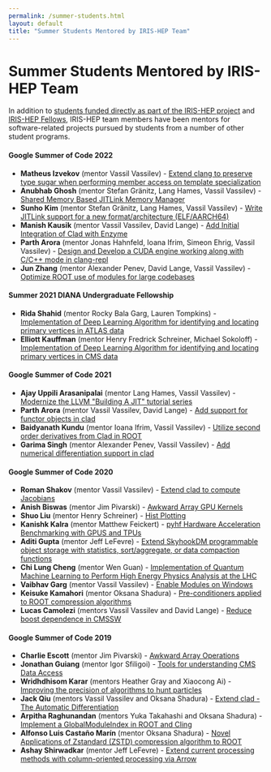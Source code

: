 ```yaml
---
permalink: /summer-students.html
layout: default
title: "Summer Students Mentored by IRIS-HEP Team"
---
```


# Summer Students Mentored by IRIS-HEP Team

In addition to [students funded directly as part of the IRIS-HEP project](https://iris-hep.org/about/team) and [IRIS-HEP Fellows](https://iris-hep.org/fellows.html), IRIS-HEP team members have been mentors for software-related projects pursued by students from a number of other student programs.

#### Google Summer of Code 2022

* **Matheus Izvekov** (mentor Vassil Vassilev) - [Extend clang to preserve type sugar when performing member access on template specialization](https://llvm.org/OpenProjects.html#clang-template-instantiation-sugar)
* **Anubhab Ghosh** (mentor Stefan Gränitz, Lang Hames, Vassil Vassilev) - [Shared Memory Based JITLink Memory Manager](https://llvm.org/OpenProjects.html#llvm_shared_jitlink)
* **Sunho Kim** (mentor Stefan Gränitz, Lang Hames, Vassil Vassilev) - [Write JITLink support for a new format/architecture (ELF/AARCH64)](https://llvm.org/OpenProjects.html#llvm_jit_new_format)
* **Manish Kausik** (mentor Vassil Vassilev, David Lange) - [Add Initial Integration of Clad with Enzyme](https://hepsoftwarefoundation.org/gsoc/2022/proposal_Clad-Enzyme.html)
* **Parth Arora** (mentor Jonas Hahnfeld, Ioana Ifrim, Simeon Ehrig, Vassil Vassilev) - [Design and Develop a CUDA engine working along with C/C++ mode in clang-repl](https://hepsoftwarefoundation.org/gsoc/2022/proposal_CUDA-clang-repl.html)
* **Jun Zhang** (mentor Alexander Penev, David Lange,  Vassil Vassilev) - [Optimize ROOT use of modules for large codebases](https://hepsoftwarefoundation.org/gsoc/2022/proposal_Root-gmi-CMSSW.html)

#### Summer 2021 DIANA Undergraduate Fellowship

* **Rida Shahid** (mentor Rocky Bala Garg, Lauren Tompkins) - [Implementation of Deep Learning Algorithm for identifying and locating primary vertices in ATLAS data](https://iris-hep.org/projects/pv-finder.html)
* **Elliott Kauffman** (mentor Henry Fredrick Schreiner, Michael Sokoloff) - [Implementation of Deep Learning Algorithm for identifying and locating primary vertices in CMS data](https://iris-hep.org/projects/pv-finder.html)


#### Google Summer of Code 2021

* **Ajay Uppili Arasanipalai** (mentor Lang Hames, Vassil Vassilev) - [Modernize the LLVM "Building A JIT" tutorial series](https://llvm.org/OpenProjects.html#llvm_build_jit_tutorial)
* **Parth Arora** (mentor Vassil Vassilev, David Lange) - [Add support for functor objects in clad](https://hepsoftwarefoundation.org/gsoc/2021/proposal_functor_clad.html)
* **Baidyanath Kundu** (mentor Ioana Ifrim, Vassil Vassilev) - [Utilize second order derivatives from Clad in ROOT](https://hepsoftwarefoundation.org/gsoc/2021/proposal_secondorder_clad.html)
* **Garima Singh** (mentor Alexander Penev, Vassil Vassilev) - [Add numerical differentiation support in clad](https://hepsoftwarefoundation.org/gsoc/2021/proposal_numdiff_clad.html)


#### Google Summer of Code 2020

* **Roman Shakov** (mentor Vassil Vassilev) - [Extend clad to compute Jacobians](https://hepsoftwarefoundation.org/gsoc/2020/proposal_CLAD-Jacobians.html)
* **Anish Biswas** (mentor Jim Pivarski) - [Awkward Array GPU Kernels](https://hepsoftwarefoundation.org/gsoc/2020/proposal_IRIS-HEPawkwardgpu.html)
* **Shuo Liu** (mentor Henry Schreiner) - [Hist Plotting](https://hepsoftwarefoundation.org/gsoc/2020/proposal_IRIS-HEPhist.html)
* **Kanishk Kalra** (mentor Matthew Feickert) - [pyhf Hardware Acceleration Benchmarking with GPUS and TPUs](https://hepsoftwarefoundation.org/gsoc/2020/proposal_IRIS-HEPpyhf.html)
* **Aditi Gupta** (mentor Jeff LeFevre) - [Extend SkyhookDM programmable object storage with statistics, sort/aggregate, or data compaction functions](https://hepsoftwarefoundation.org/gsoc/2020/proposal_IRIS-HEPskyhookdm.html)
* **Chi Lung Cheng** (mentor Wen Guan) - [Implementation of Quantum Machine Learning to Perform High Energy Physics Analysis at the LHC](https://hepsoftwarefoundation.org/gsoc/2020/proposal_QMLHEP.html)
* **Vaibhav Garg** (mentor Vassil Vassilev) - [Enable Modules on Windows](https://hepsoftwarefoundation.org/gsoc/2020/proposal_ROOTCxxModulesOnWindows.html)
* **Keisuke Kamahori** (mentor Oksana Shadura) - [Pre-conditioners applied to ROOT compression algorithms](https://hepsoftwarefoundation.org/gsoc/2020/proposal_ROOTIO.html)
* **Lucas Camolezi** (mentors Vassil Vassilev and David Lange) - [Reduce boost dependence in CMSSW](https://hepsoftwarefoundation.org/gsoc/2020/proposal_CMSSW-Reduce-Boost.html)

#### Google Summer of Code 2019

* **Charlie Escott** (mentor Jim Pivarski) - [Awkward Array Operations](https://hepsoftwarefoundation.org/gsoc/2019/proposal_AwkwardArrayOperations.html)
* **Jonathan Guiang** (mentor Igor Sfiligoi) - [Tools for understanding CMS Data Access](https://hepsoftwarefoundation.org/gsoc/2019/proposal_CMSDataAccess.html)
* **Wridhdhisom Karar** (mentors Heather Gray and Xiaocong Ai) - [Improving the precision of algorithms to hunt particles](https://hepsoftwarefoundation.org/gsoc/2019/proposal_ActsAlign.html)
* **Jack Qiu** (mentors Vassil Vassilev and Oksana Shadura) - [Extend clad - The Automatic Differentiation](https://hepsoftwarefoundation.org/gsoc/2019/proposal_CLAD.html)
* **Arpitha Raghunandan** (mentors Yuka Takahashi and Oksana Shadura) - [Implement a GlobalModuleIndex in ROOT and Cling](https://hepsoftwarefoundation.org/gsoc/2019/proposal_ROOTGlobalModuleIndex.html)
* **Alfonso Luis Castaño Marín** (mentor Oksana Shadura) - [Novel Applications of Zstandard (ZSTD) compression algorithm to ROOT](https://hepsoftwarefoundation.org/gsoc/2019/proposal_ROOTzstd.html)
* **Ashay Shirwadkar** (mentor Jeff LeFevre) - [Extend current processing methods with column-oriented processing via Arrow](https://summerofcode.withgoogle.com/archive/2019/projects/6662499464642560/)
